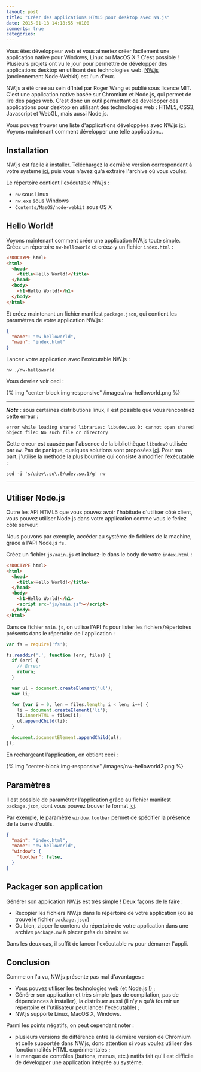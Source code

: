 ```yaml
---
layout: post
title: "Créer des applications HTML5 pour desktop avec NW.js"
date: 2015-01-18 14:18:55 +0100
comments: true
categories: 
---
```


Vous êtes développeur web et vous aimeriez créer facilement une application native pour Windows, Linux ou MacOS X ? C'est possible ! Plusieurs projets ont vu le jour pour permettre de développer des applications desktop en utilisant des technologies web. [NW.js](http://nwjs.io/) (anciennement Node-Webkit) est l'un d'eux.

NW.js a été créé au sein d'Intel par Roger Wang et publié sous licence MIT. C'est une application native basée sur Chromium et Node.js, qui permet de lire des pages web. C'est donc un outil permettant de développer des applications pour desktop en utilisant des technologies web : HTML5, CSS3, Javascript et WebGL, mais aussi Node.js.

Vous pouvez trouver une liste d'applications développées avec NW.js [ici](https://github.com/nwjs/nw.js/wiki/List-of-apps-and-companies-using-node-webkit). Voyons maintenant comment développer une telle application...

<!--more-->

## Installation

NW.js est facile à installer. Téléchargez la dernière version correspondant à votre système [ici](https://github.com/nwjs/nw.js#downloads), puis vous n'avez qu'à extraire l'archive où vous voulez.

Le répertoire contient l'exécutable NW.js :

* `nw` sous Linux
* `nw.exe` sous Windows
* `Contents/MasOS/node-webkit` sous OS X

## Hello World!

Voyons maintenant comment créer une application NW.js toute simple. Créez un répertoire `nw-helloworld` et créez-y un fichier `index.html` :

```html index.html
<!DOCTYPE html>
<html>
  <head>
    <title>Hello World!</title>
  </head>
  <body>
    <h1>Hello World!</h1>
  </body>
</html>
```

Et créez maintenant un fichier manifest `package.json`, qui contient les paramètres de votre application NW.js :

```json package.json
{
  "name": "nw-helloworld",
  "main": "index.html"
}
```

Lancez votre application avec l'exécutable NW.js :

~~~
nw ./nw-helloworld
~~~

Vous devriez voir ceci :

{% img "center-block img-responsive" /images/nw-helloworld.png %}


<hr />

**_Note_** : sous certaines distributions linux, il est possible que vous rencontriez cette erreur : 

~~~
error while loading shared libraries: libudev.so.0: cannot open shared object file: No such file or directory
~~~

Cette erreur est causée par l'absence de la bibliothèque `libudev0` utilisée par `nw`. Pas de panique, quelques solutions sont proposées [ici](https://github.com/nwjs/nw.js/wiki/The-solution-of-lacking-libudev.so.0). Pour ma part, j'utilise la méthode la plus bourrine qui consiste à modifier l'exécutable :

~~~
sed -i 's/udev\.so\.0/udev.so.1/g' nw
~~~

<hr />

## Utiliser Node.js

Outre les API HTML5 que vous pouvez avoir l'habitude d'utiliser côté client, vous pouvez utiliser Node.js dans votre application comme vous le feriez côté serveur.

Nous pouvons par exemple, accéder au système de fichiers de la machine, grâce à l'API Node.js `fs`.

Créez un fichier `js/main.js` et incluez-le dans le body de votre `index.html` :

```html index.html
<!DOCTYPE html>
<html>
  <head>
    <title>Hello World!</title>
  </head>
  <body>
    <h1>Hello World!</h1>
    <script src="js/main.js"></script>
  </body>
</html>
```

Dans ce fichier `main.js`, on utilise l'API `fs` pour lister les fichiers/répertoires présents dans le répertoire de l'application :

```javascript main.js
var fs = require('fs');

fs.readdir('.', function (err, files) {
  if (err) {
    // Erreur
    return;
  }

  var ul = document.createElement('ul');
  var li;

  for (var i = 0, len = files.length; i < len; i++) {
    li = document.createElement('li');
    li.innerHTML = files[i];
    ul.appendChild(li);
  }

  document.documentElement.appendChild(ul);
});
```

En rechargeant l'application, on obtient ceci :

{% img "center-block img-responsive" /images/nw-helloworld2.png %}

## Paramètres

Il est possible de paramétrer l'application grâce au fichier manifest `package.json`, dont vous pouvez trouver le format [ici](https://github.com/nwjs/nw.js/wiki/manifest-format).

Par exemple, le paramètre `window.toolbar` permet de spécifier la présence de la barre d'outils.

```json package.json
{
  "main": "index.html",
  "name": "nw-helloworld",
  "window": {
    "toolbar": false,
  }
}
```

## Packager son application

Générer son application NW.js est très simple ! Deux façons de le faire :

* Recopier les fichiers NW.js dans le répertoire de votre application (où se trouve le fichier `package.json`)
* Ou bien, zipper le contenu du répertoire de votre application dans une archive `package.nw` à placer près du binaire `nw`.

Dans les deux cas, il suffit de lancer l'exécutable `nw` pour démarrer l'appli.

## Conclusion

Comme on l'a vu, NW.js présente pas mal d'avantages :

* Vous pouvez utiliser les technologies web (et Node.js !) ;
* Générer son application et très simple (pas de compilation, pas de dépendances à installer), la distribuer aussi (il n'y a qu'à fournir un répertoire et l'utilisateur peut lancer l'exécutable) ;
* NW.js supporte Linux, MacOS X, Windows.

Parmi les points négatifs, on peut cependant noter :

* plusieurs versions de différence entre la dernière version de Chromium et celle supportée dans NW.js, donc attention si vous voulez utiliser des fonctionnalités HTML expérimentales ;
* le manque de contrôles (buttons, menus, etc.) natifs fait qu'il est difficile de développer une application intégrée au système.